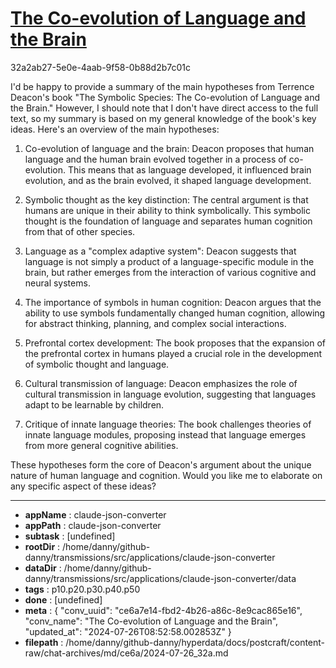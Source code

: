 # [The Co-evolution of Language and the Brain](https://claude.ai/chat/ce6a7e14-fbd2-4b26-a86c-8e9cac865e16)

32a2ab27-5e0e-4aab-9f58-0b88d2b7c01c

 I'd be happy to provide a summary of the main hypotheses from Terrence Deacon's book "The Symbolic Species: The Co-evolution of Language and the Brain." However, I should note that I don't have direct access to the full text, so my summary is based on my general knowledge of the book's key ideas. Here's an overview of the main hypotheses:

1. Co-evolution of language and the brain: Deacon proposes that human language and the human brain evolved together in a process of co-evolution. This means that as language developed, it influenced brain evolution, and as the brain evolved, it shaped language development.

2. Symbolic thought as the key distinction: The central argument is that humans are unique in their ability to think symbolically. This symbolic thought is the foundation of language and separates human cognition from that of other species.

3. Language as a "complex adaptive system": Deacon suggests that language is not simply a product of a language-specific module in the brain, but rather emerges from the interaction of various cognitive and neural systems.

4. The importance of symbols in human cognition: Deacon argues that the ability to use symbols fundamentally changed human cognition, allowing for abstract thinking, planning, and complex social interactions.

5. Prefrontal cortex development: The book proposes that the expansion of the prefrontal cortex in humans played a crucial role in the development of symbolic thought and language.

6. Cultural transmission of language: Deacon emphasizes the role of cultural transmission in language evolution, suggesting that languages adapt to be learnable by children.

7. Critique of innate language theories: The book challenges theories of innate language modules, proposing instead that language emerges from more general cognitive abilities.

These hypotheses form the core of Deacon's argument about the unique nature of human language and cognition. Would you like me to elaborate on any specific aspect of these ideas?

---

* **appName** : claude-json-converter
* **appPath** : claude-json-converter
* **subtask** : [undefined]
* **rootDir** : /home/danny/github-danny/transmissions/src/applications/claude-json-converter
* **dataDir** : /home/danny/github-danny/transmissions/src/applications/claude-json-converter/data
* **tags** : p10.p20.p30.p40.p50
* **done** : [undefined]
* **meta** : {
  "conv_uuid": "ce6a7e14-fbd2-4b26-a86c-8e9cac865e16",
  "conv_name": "The Co-evolution of Language and the Brain",
  "updated_at": "2024-07-26T08:52:58.002853Z"
}
* **filepath** : /home/danny/github-danny/hyperdata/docs/postcraft/content-raw/chat-archives/md/ce6a/2024-07-26_32a.md